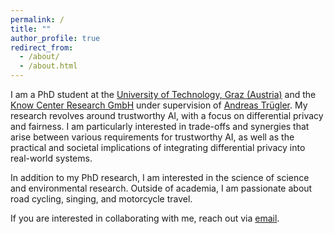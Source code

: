 ```yaml
---
permalink: /
title: ""
author_profile: true
redirect_from: 
  - /about/
  - /about.html
---
```


I am a PhD student at the [University of Technology, Graz (Austria)](https://www.tugraz.at/en/home/) and the [Know Center Research GmbH](https://www.know-center.at/en/) under supervision of [Andreas Trügler](https://atruegler.at/). My research revolves around trustworthy AI, with a focus on differential privacy and fairness. 
I am particularly interested in trade-offs and synergies that arise between various requirements for trustworthy AI, as well as the practical and societal implications of integrating differential privacy into real-world systems.

In addition to my PhD research, I am interested in the science of science and environmental research. Outside of academia, I am passionate about road cycling, singing, and motorcycle travel.

If you are interested in collaborating with me, reach out via [email](mailto:lea.demelius@tugraz.at).